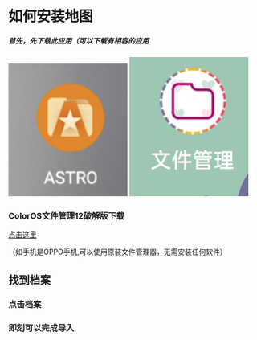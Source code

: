 # 如何安装地图
##### 首先，先下载此应用（可以下载有相容的应用
<p><img src="photo/astro.jpg" width="47%" />
<img src="photo/my-files.jpg" width="47%" /></p>

### ColorOS文件管理12破解版下载
[点击这里](https://www.pling.com/p/1686243)

（如手机是OPPO手机,可以使用原装文件管理器，无需安装任何软件）
## 找到档案

### 点击档案

### 即刻可以完成导入

